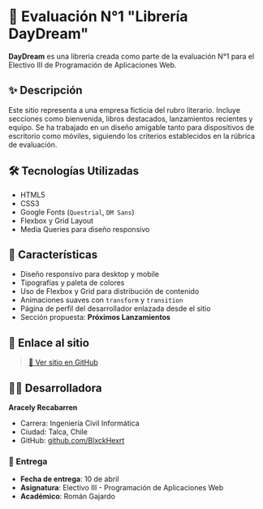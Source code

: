 # 📖 Evaluación N°1 "Librería DayDream"

**DayDream** es una librería creada como parte de la evaluación N°1 para el Electivo III de Programación de Aplicaciones Web. 

## ✨ Descripción

Este sitio representa a una empresa ficticia del rubro literario. Incluye secciones como bienvenida, libros destacados, lanzamientos recientes y equipo. Se ha trabajado en un diseño amigable tanto para dispositivos de escritorio como móviles, siguiendo los criterios establecidos en la rúbrica de evaluación.

## 🛠️ Tecnologías Utilizadas

- HTML5
- CSS3
- Google Fonts (`Questrial`, `DM Sans`)
- Flexbox y Grid Layout
- Media Queries para diseño responsivo

## 📱 Características

- Diseño responsivo para desktop y mobile
- Tipografías y paleta de colores
- Uso de Flexbox y Grid para distribución de contenido
- Animaciones suaves con `transform` y `transition`
- Página de perfil del desarrollador enlazada desde el sitio
- Sección propuesta: **Próximos Lanzamientos**

## 🔗 Enlace al sitio

> [🔗 Ver sitio en GitHub](https://github.com/BlxckHexrt/DayDream)

## 👩‍💻 Desarrolladora

**Aracely Recabarren**  
- Carrera: Ingeniería Civil Informática  
- Ciudad: Talca, Chile  
- GitHub: [github.com/BlxckHexrt](https://github.com/BlxckHexrt)


### 📅 Entrega

- **Fecha de entrega**: 10 de abril
- **Asignatura**: Electivo III - Programación de Aplicaciones Web
- **Académico**: Román Gajardo

